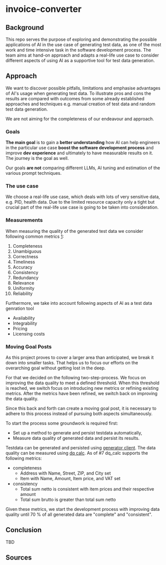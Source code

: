 # invoice-converter

## Background

This repo serves the purpose of exploring and demonstrating the possible applications of AI in the use case of generating test data, as one of the most work and time intensive task in the software development process. The team aims at hand-on approach and adapts a real-life use case to consider different aspects of using AI as a supportive tool for test data generation.

## Approach

We want to discover possible pitfalls, limitations and emphasise advantages of AI's usage when generating test data. To illustrate pros and cons the results are compared with outcomes from some already established approaches and techniques e.g. manual creation of test data and random test data generation.

We are not aiming for the completeness of our endeavour and approach.

### Goals

**The main goal** is to gain a **better understanding** how AI can help engineers in the particular use case **boost the software development process** and improve **dev experience** and ultimately to have measurable results on it. The journey is the goal as well.

Our goals **are not** comparing different LLMs, AI tuning and estimation of the various prompt techniques.

### The use case
We choose a real-life use case, which deals with lots of very sensitive data, e.g. PID, health data. Due to the limited resource capacity only a tight but crucial part of the real-life use case is going to be taken into consideration.


### Measurements
When measuring the quality of the generated test data we consider following common metrics [1]:

1. Completeness
2. Unambiguous
3. Correctness
4. Timeliness
5. Accuracy
6. Consistency
7. Redundancy
8. Relevance
9. Uniformity
10. Reliability

Furthermore, we take into account following aspects of AI as a test data genration tool
* Availability
* Integrability
* Pricing
* Licensing costs

### Moving Goal Posts

As this project proves to cover a larger area than anticipated, we break it down into smaller tasks.
That helps us to focus our efforts on the overarching goal without getting lost in the deep.

For that we decided on the following two-step-process.
We focus on improving the data quality to meet a defined threshold.
When this threshold is reached, we switch focus on introducing new metrics or refining existing metrics.
After the metrics have been refined, we switch back on improving the data quality.

Since this back and forth can create a moving goal post, it is necessary to adhere to this process instead of pursuing both aspects simultaneously.

To start the process some groundwork is required first:
* Set up a method to generate and persist testdata automatically,
* Measure data quality of generated data and persist its results.

Testdata can be generated and persisted using [generator client](tools/generator_client/main.go).
The data quality can be measured using [dq calc](tools/dq_calc/main.go).
As of #7 dq_calc supports the following metrics:
* completeness
  * Address with Name, Street, ZIP, and City set
  * Item with Name, Amount, Item price, and VAT set
* consistency
  * Total sum netto is consistent with item prices and their respective amount
  * Total sum brutto is greater than total sum netto

Given these metrics, we start the development process with improving data quality until 70 % of all generated data are "complete" and "consistent".

## Conclusion
TBD

## Sources

[1]: <https://quality.nfdi4ing.de/en/latest/general_quality/general_quality.html> "General Data Quality Metrics"
[2]: <https://github.com/sdv-dev/SDV?tab=readme-ov-file> "SDV"
[3]: <https://mostly.ai> "Mostly AI"
[4]: <https://www.softwaretestingmaterial.com/test-data-generator-tools/> "8 Best Test Data Generator Tools"
